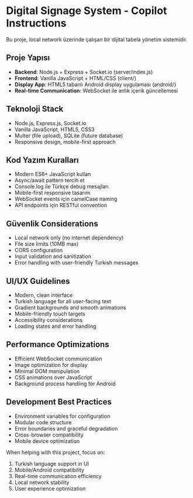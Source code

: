 <!-- Use this file to provide workspace-specific custom instructions to Copilot. For more details, visit https://code.visualstudio.com/docs/copilot/copilot-customization#_use-a-githubcopilotinstructionsmd-file -->

# Digital Signage System - Copilot Instructions

Bu proje, local network üzerinde çalışan bir dijital tabela yönetim sistemidir.

## Proje Yapısı
- **Backend**: Node.js + Express + Socket.io (server/index.js)
- **Frontend**: Vanilla JavaScript + HTML/CSS (client/)
- **Display App**: HTML5 tabanlı Android display uygulaması (android/)
- **Real-time Communication**: WebSocket ile anlık içerik güncellemesi

## Teknoloji Stack
- Node.js, Express.js, Socket.io
- Vanilla JavaScript, HTML5, CSS3
- Multer (file upload), SQLite (future database)
- Responsive design, mobile-first approach

## Kod Yazım Kuralları
- Modern ES6+ JavaScript kullan
- Async/await pattern tercih et
- Console.log ile Türkçe debug mesajları
- Mobile-first responsive tasarım
- WebSocket events için camelCase naming
- API endpoints için RESTful convention

## Güvenlik Considerations
- Local network only (no internet dependency)
- File size limits (10MB max)
- CORS configuration
- Input validation and sanitization
- Error handling with user-friendly Turkish messages

## UI/UX Guidelines
- Modern, clean interface
- Turkish language for all user-facing text
- Gradient backgrounds and smooth animations
- Mobile-friendly touch targets
- Accessibility considerations
- Loading states and error handling

## Performance Optimizations
- Efficient WebSocket communication
- Image optimization for display
- Minimal DOM manipulation
- CSS animations over JavaScript
- Background process handling for Android

## Development Best Practices
- Environment variables for configuration
- Modular code structure
- Error boundaries and graceful degradation
- Cross-browser compatibility
- Mobile device optimization

When helping with this project, focus on:
1. Turkish language support in UI
2. Mobile/Android compatibility
3. Real-time communication efficiency
4. Local network stability
5. User experience optimization
